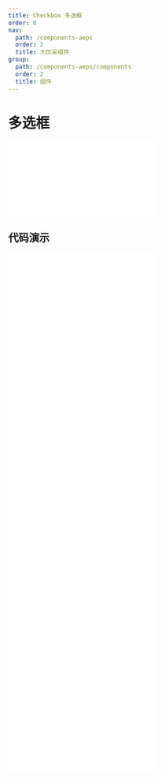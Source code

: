 ```yaml
---
title: Checkbox 多选框
order: 0
nav:
  path: /components-aeps
  order: 2
  title: 大优采组件
group:
  path: /components-aeps/components
  order: 2
  title: 组件
---
```


# 多选框

<div>
<embed src="@docs-common/checkbox/index.md"></embed>
</div>
        
## 代码演示

<Row gutter=8>

  <Col span=12>
    
  <div class="code-box"><embed src="@abiz-rc-aeps/checkbox/demo/basic-checkbox-aeps.md"></embed></div>
          
  <div class="code-box"><embed src="@abiz-rc-aeps/checkbox/demo/controller-checkbox-aeps.md"></embed></div>
          
  <div class="code-box"><embed src="@abiz-rc-aeps/checkbox/demo/check-all-checkbox-aeps.md"></embed></div>
          
  </Col>
          
  <Col span=12>
    
  <div class="code-box"><embed src="@abiz-rc-aeps/checkbox/demo/disabled-checkbox-aeps.md"></embed></div>
          
  <div class="code-box"><embed src="@abiz-rc-aeps/checkbox/demo/group-checkbox-aeps.md"></embed></div>
          
  <div class="code-box"><embed src="@abiz-rc-aeps/checkbox/demo/layout-checkbox-aeps.md"></embed></div>
          
  </Col>
          
</Row>
        
<div><embed src="@docs-common/checkbox/index-api.md"></embed><div>
